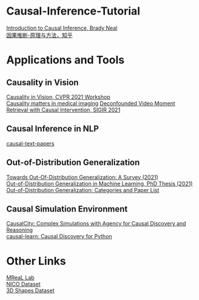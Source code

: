 # Causal-Inference-Tutorial
[Introduction to Causal Inference, Brady Neal](https://www.bradyneal.com/causal-inference-course) \
[因果推断-原理与方法，知乎](https://zhuanlan.zhihu.com/p/403098221)

# Applications and Tools
## Causality in Vision
[Causality in Vision, CVPR 2021 Workshop](http://www.causalityinvision.com/) \
[Causality matters in medical imaging](https://www.nature.com/articles/s41467-020-17478-w.pdf)
[Deconfounded Video Moment Retrieval with Causal Intervention, SIGIR 2021](https://arxiv.org/pdf/2106.01534.pdf)

## Causal Inference in NLP
[causal-text-papers](https://github.com/causaltext/causal-text-papers) 

## Out-of-Distribution Generalization
[Towards Out-Of-Distribution Generalization: A Survey (2021)](https://arxiv.org/pdf/2108.13624.pdf) \
[Out-of-Distribution Generalization in Machine Learning, PhD Thesis (2021)](https://arxiv.org/pdf/2103.02667.pdf) \
[Out-of-Distribution Generalization: Categories and Paper List](http://out-of-distribution-generalization.com/)

## Causal Simulation Environment
[CausalCity: Complex Simulations with Agency for Causal Discovery and Reasoning](https://causalcity.github.io/) \
[causal-learn: Causal Discovery for Python](https://github.com/cmu-phil/causal-learn)

# Other Links
[MReaL Lab](https://mreallab.github.io/) \
[NICO Dataset](http://nico.thumedialab.com/) \
[3D Shapes Dataset](https://github.com/deepmind/3d-shapes)
